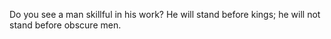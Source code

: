 Do you see a man skillful in his work? He will stand before kings; he will not stand before obscure men.
